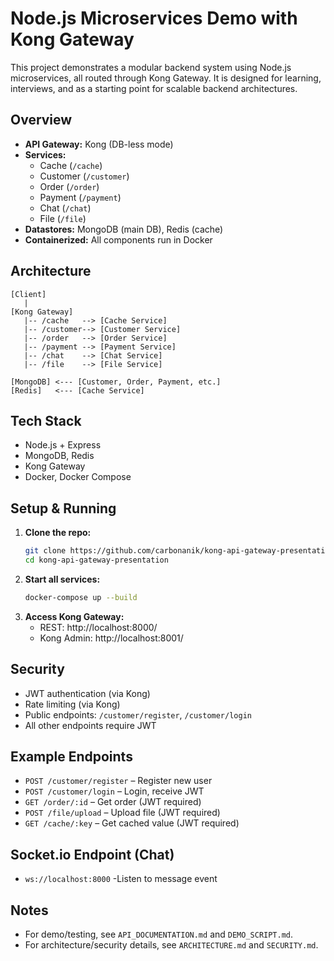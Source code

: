 # Node.js Microservices Demo with Kong Gateway

This project demonstrates a modular backend system using Node.js microservices, all routed through Kong Gateway. It is designed for learning, interviews, and as a starting point for scalable backend architectures.

## Overview
- **API Gateway:** Kong (DB-less mode)
- **Services:**
  - Cache (`/cache`)
  - Customer (`/customer`)
  - Order (`/order`)
  - Payment (`/payment`)
  - Chat (`/chat`)
  - File (`/file`)
- **Datastores:** MongoDB (main DB), Redis (cache)
- **Containerized:** All components run in Docker

## Architecture
```
[Client]
   |
[Kong Gateway]
   |-- /cache   --> [Cache Service]
   |-- /customer--> [Customer Service]
   |-- /order   --> [Order Service]
   |-- /payment --> [Payment Service]
   |-- /chat    --> [Chat Service]
   |-- /file    --> [File Service]

[MongoDB] <--- [Customer, Order, Payment, etc.]
[Redis]   <--- [Cache Service]
```

## Tech Stack
- Node.js + Express
- MongoDB, Redis
- Kong Gateway
- Docker, Docker Compose

## Setup & Running
1. **Clone the repo:**
   ```bash
   git clone https://github.com/carbonanik/kong-api-gateway-presentation.git
   cd kong-api-gateway-presentation
   ```
2. **Start all services:**
   ```bash
   docker-compose up --build
   ```
3. **Access Kong Gateway:**
   - REST: http://localhost:8000/
   - Kong Admin: http://localhost:8001/

## Security
- JWT authentication (via Kong)
- Rate limiting (via Kong)
- Public endpoints: `/customer/register`, `/customer/login`
- All other endpoints require JWT

## Example Endpoints
- `POST /customer/register` – Register new user
- `POST /customer/login` – Login, receive JWT
- `GET /order/:id` – Get order (JWT required)
- `POST /file/upload` – Upload file (JWT required)
- `GET /cache/:key` – Get cached value (JWT required)

## Socket.io Endpoint (Chat)
- `ws://localhost:8000` -Listen to message event

## Notes
- For demo/testing, see `API_DOCUMENTATION.md` and `DEMO_SCRIPT.md`.
- For architecture/security details, see `ARCHITECTURE.md` and `SECURITY.md`. 